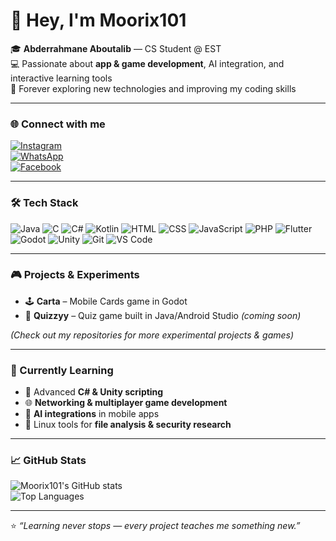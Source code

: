 # 👋 Hey, I'm Moorix101

🎓 **Abderrahmane Aboutalib** — CS Student @ EST  
💻 Passionate about **app & game development**, AI integration, and interactive learning tools  
🚀 Forever exploring new technologies and improving my coding skills  

---

### 🌐 Connect with me
[![Instagram](https://img.shields.io/badge/Instagram-E4405F?style=for-the-badge&logo=instagram&logoColor=white)](https://instagram.com/yourusername)  
[![WhatsApp](https://img.shields.io/badge/WhatsApp-25D366?style=for-the-badge&logo=whatsapp&logoColor=white)](https://wa.me/212684097860)  
[![Facebook](https://img.shields.io/badge/Facebook-1877F2?style=for-the-badge&logo=facebook&logoColor=white)](https://facebook.com/abderrahmane.aboutalib)  

---

### 🛠️ Tech Stack

![Java](https://img.shields.io/badge/Java-ED8B00?style=for-the-badge&logo=java&logoColor=white) ![C](https://img.shields.io/badge/C-00599C?style=for-the-badge&logo=c&logoColor=white) ![C#](https://img.shields.io/badge/C%23-239120?style=for-the-badge&logo=c-sharp&logoColor=white) ![Kotlin](https://img.shields.io/badge/Kotlin-0095D5?style=for-the-badge&logo=kotlin&logoColor=white) ![HTML](https://img.shields.io/badge/HTML-E34F26?style=for-the-badge&logo=html5&logoColor=white) ![CSS](https://img.shields.io/badge/CSS-1572B6?style=for-the-badge&logo=css3&logoColor=white) ![JavaScript](https://img.shields.io/badge/JavaScript-F7DF1E?style=for-the-badge&logo=javascript&logoColor=black) ![PHP](https://img.shields.io/badge/PHP-777BB4?style=for-the-badge&logo=php&logoColor=white) ![Flutter](https://img.shields.io/badge/Flutter-02569B?style=for-the-badge&logo=flutter&logoColor=white) ![Godot](https://img.shields.io/badge/Godot-478CBF?style=for-the-badge&logo=godot&logoColor=white) ![Unity](https://img.shields.io/badge/Unity-000000?style=for-the-badge&logo=unity&logoColor=white) ![Git](https://img.shields.io/badge/Git-F05032?style=for-the-badge&logo=git&logoColor=white) ![VS Code](https://img.shields.io/badge/VS_Code-007ACC?style=for-the-badge&logo=visual-studio-code&logoColor=white)


---

### 🎮 Projects & Experiments
- 🕹️ **Carta** – Mobile Cards game in Godot  
- 🧠 **Quizzyy** – Quiz game built in Java/Android Studio *(coming soon)* 

*(Check out my repositories for more experimental projects & games)*  

---

### 🌱 Currently Learning
- 🚀 Advanced **C# & Unity scripting**  
- 🌐 **Networking & multiplayer game development**  
- 🤖 **AI integrations** in mobile apps  
- 🐧 Linux tools for **file analysis & security research**  

---

### 📈 GitHub Stats
![Moorix101's GitHub stats](https://github-readme-stats.vercel.app/api?username=Moorix101&show_icons=true&theme=tokyonight&count_private=true)  
![Top Languages](https://github-readme-stats.vercel.app/api/top-langs/?username=Moorix101&layout=compact&theme=tokyonight)  

---

⭐ _“Learning never stops — every project teaches me something new.”_
